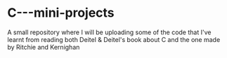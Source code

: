 # C---mini-projects
A small repository where I will be uploading some of the code that I've learnt from reading both Deitel &amp; Deitel's book about C and the one made by Ritchie and Kernighan 

